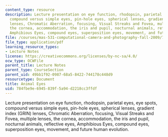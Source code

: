 ```yaml
---
content_type: resource
description: Lecture presentation on eye function, rhodopsin, parietal eyes, eye spots,
  compound versus simple eyes, pin-hole eyes, spherical lenses, gradient index (GRIN)
  lenses, Chromatic Aberration, focusing, Visual Streaks and Fovea, multiple lenses,
  the cornea, accommodation, the iris and pupil, nocturnal animals, reflective eyes,
  Amphibious Eyes, compound eyes, superposition eyes, movement, and future human evolution.
file: /courses/mas-531-computational-camera-and-photography-fall-2009/784fbe9e6945839f5a94d2218cc3ffdf_MITMAS_531F09_lec10_notes.pdf
file_type: application/pdf
learning_resource_types:
- Lecture Notes
license: https://creativecommons.org/licenses/by-nc-sa/4.0/
ocw_type: OCWFile
parent_title: Lecture Notes
parent_type: CourseSection
parent_uid: 49bb1f92-0987-68a5-8422-744178c448d9
resourcetype: Document
title: Animal Eyes
uid: 784fbe9e-6945-839f-5a94-d2218cc3ffdf
---
```

Lecture presentation on eye function, rhodopsin, parietal eyes, eye spots, compound versus simple eyes, pin-hole eyes, spherical lenses, gradient index (GRIN) lenses, Chromatic Aberration, focusing, Visual Streaks and Fovea, multiple lenses, the cornea, accommodation, the iris and pupil, nocturnal animals, reflective eyes, Amphibious Eyes, compound eyes, superposition eyes, movement, and future human evolution.